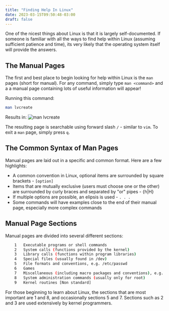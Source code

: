 ```yaml
---
title: "Finding Help In Linux"
date: 2023-03-15T09:50:48-03:00
draft: false
---
```


One of the nicest things about Linux is that it is largely self-documented.  If someone is familiar with all the ways to find help within Linux (assuming sufficient patience and time), its very likely that the operating system itself will provide the answers.

## The Manual Pages

The first and best place to begin looking for help within Linux is the `man` pages (short for manual).  For any command, simply type `man <command>` and a a manual page containing lots of useful information will appear!

Running this command:
``` bash
man lvcreate
```

Results in:
![man lvcreate](https://brad_penney.gitlab.io/learn_enterprise_linux/images/manLVCreate.png)

The resulting page is searchable using forward slash `/` - similar to `vim`.  To exit a `man` page, simply press `q`.

## The Common Syntax of Man Pages

Manual pages are laid out in a specific and common format.  Here are a few highlights:
- A common convention in Linux, optional items are surrounded by square brackets - `[option]`
- Items that are mutually exclusive (users must choose one or the other) are surrounded by curly braces and separated by "or" pipes - {h|H}
- If multiple options are possible, an elipsis is used - `. . .`
- Some commands will have examples close to the end of their manual page, especially more complex commands

## Manual Page Sections
Manual pages are divided into several different sections:

``` bash
    1   Executable programs or shell commands
    2   System calls (functions provided by the kernel)
    3   Library calls (functions within program libraries)
    4   Special files (usually found in /dev)
    5   File formats and conventions, e.g. /etc/passwd
    6   Games
    7   Miscellaneous (including macro packages and conventions), e.g. man(7), groff(7)
    8   System administration commands (usually only for root)
    9   Kernel routines [Non standard]
```

For those beginning to learn about Linux, the sections that are most important are 1 and 8, and occasionally sections 5 and 7.  Sections such as 2 and 3 are used extensively by kernel programmers.
